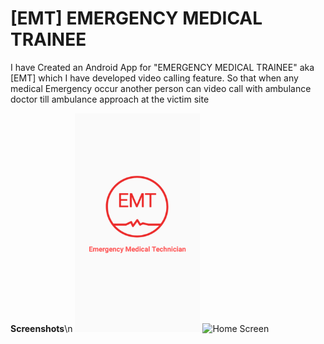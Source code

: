 # <b>[EMT]</b> EMERGENCY MEDICAL TRAINEE
I have Created an Android App for "EMERGENCY MEDICAL TRAINEE" aka [EMT] which I have developed video calling feature. So that when any medical Emergency occur another person can video call with ambulance doctor till ambulance approach at the victim site

<b>Screenshots</b>\n
<img src="screenshots/shot0.png" alt="Splash Screen" width="200" height="350">
<img src="screenshots/shot1.png" alt="Home Screen" width="200" height="350">

